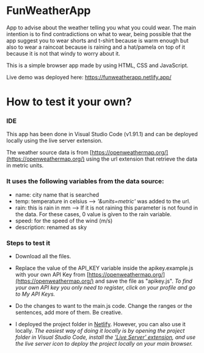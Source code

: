 # FunWeatherApp
App to advise about the weather telling you what you could wear. The main intention is to find contradictions on what to wear, being possible that the app suggest you to wear shorts and t-shirt because is warm enough but also to wear a raincoat because is raining and a hat/pamela on top of it because it is not that windy to worry about it.

This is a simple browser app made by using HTML, CSS and JavaScript.

Live demo was deployed here: https://funweatherapp.netlify.app/

# How to test it your own?
### IDE
This app has been done in Visual Studio Code (v1.91.1) and can be deployed locally using the live server extension.

The weather source data is from [https://openweathermap.org/](https://openweathermap.org/) using the url extension that retrieve the data in metric units.

### It uses the following variables from the data source:
- name: city name that is searched
- temp: temperature in celsius --> *'&units=metric'* was added to the url.
- rain: this is rain in mm --> If it is not raining this parameter is not found in the data. For these cases, 0 value is given to the rain variable.
- speed: for the speed of the wind (m/s)
- description: renamed as sky

### Steps to test it

- Download all the files.

- Replace the value of the API_KEY variable inside the apikey.example.js with your own API Key from [https://openweathermap.org/](https://openweathermap.org/) and save the file as "apikey.js". *To find your own API key you only need to register, click on your profile and go to My API Keys.*
    
- Do the changes to want to the main.js code. Change the ranges or the sentences, add more of them. Be creative.

- I deployed the project folder in [Netlify](https://www.netlify.com/). However, you can also use it locally.
  *The easiest way of doing it locally is by opening the project folder in Visual Studio Code, install the ['Live Server' extension](https://marketplace.visualstudio.com/items?itemName=ritwickdey.LiveServer), and use the live server icon to deploy the project locally on your main browser.*

